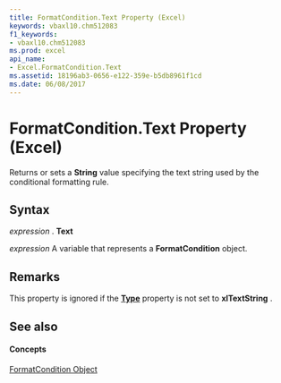 ```yaml
---
title: FormatCondition.Text Property (Excel)
keywords: vbaxl10.chm512083
f1_keywords:
- vbaxl10.chm512083
ms.prod: excel
api_name:
- Excel.FormatCondition.Text
ms.assetid: 18196ab3-0656-e122-359e-b5db8961f1cd
ms.date: 06/08/2017
---
```



# FormatCondition.Text Property (Excel)

Returns or sets a  **String** value specifying the text string used by the conditional formatting rule.


## Syntax

 _expression_ . **Text**

 _expression_ A variable that represents a **FormatCondition** object.


## Remarks

This property is ignored if the  **[Type](Excel.FormatCondition.Type.md)** property is not set to **xlTextString** .


## See also


#### Concepts


[FormatCondition Object](Excel.FormatCondition.md)

